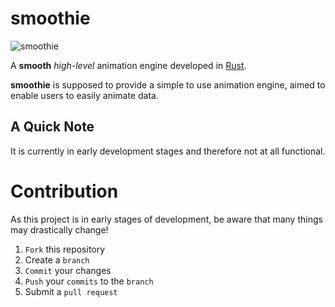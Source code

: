 # smoothie

![smoothie](https://user-images.githubusercontent.com/57096338/159522158-c1bee1c2-e250-4550-b081-422fa9d7c462.png)

A **smooth** *high-level* animation engine developed in [Rust](https://www.rust-lang.org/).

**smoothie** is supposed to provide a simple to use animation engine, aimed to enable users to easily animate data.

## A Quick Note
It is currently in early development stages and therefore not at all functional. 

# Contribution
As this project is in early stages of development, be aware that many things may drastically change!

1. `Fork` this repository
2. Create a `branch`
3. `Commit` your changes
4. `Push` your `commits` to the `branch`
5. Submit a `pull request`

